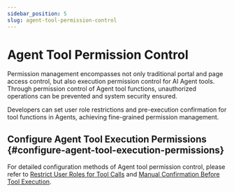 ```yaml
---
sidebar_position: 5
slug: agent-tool-permission-control
---
```


# Agent Tool Permission Control

Permission management encompasses not only traditional portal and page access control, but also execution permission control for AI Agent tools. Through permission control of Agent tool functions, unauthorized operations can be prevented and system security ensured.

Developers can set user role restrictions and pre-execution confirmation for tool functions in Agents, achieving fine-grained permission management.

## Configure Agent Tool Execution Permissions {#configure-agent-tool-execution-permissions}

For detailed configuration methods of Agent tool permission control, please refer to [Restrict User Roles for Tool Calls](../ai-agent/agent-tools#restrict-user-roles-for-tool-calls) and [Manual Confirmation Before Tool Execution](../ai-agent/agent-tools#manual-confirmation-before-tool-execution).
